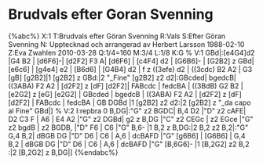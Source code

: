 # Brudvals efter Goran Svenning

{%abc%}
X:1
T:Brudvals efter Göran Svenning
R:Vals
S:Efter Göran Svenning
N: Upptecknad och arrangerad av Herbert Larsson 1988-02-10
Z:Eva Zwahlen 2010-03-28
Q:1/4=160
M:3/4
L:1/8
K:G
%
V:1
GBd|:[e4G4]d2 |G4 B2 | [d6F6]-| [d2F2] F3 A| [d6F6] | [c4F4] d2 | [G6B6]- | [G2B2] z GBd| [e6c6] |  [g4e4] e2 | [B6d6] | [G4B4] d2 | f z ((3efe) d2 | ((3cdc) B2 A2 | G3 [gB] [g2B2]|1 [g2B2] z GBd:|2 "_Fine" [g2B2] z2 d2|:GBcded| bgedcB| ((3ABA) F2 A2 | [d2F2] z [dF] [d2F2]| FABcdc | fedcBA | ((3BdB) G2 B2 | [e2G2] z [eG] [e2G2] | GBcded |  bgedcB | ((3ABA) F2 A2 | [d2F2] z [dF] [d2F2] | FABcdc | fedcBA | GB DGBd |1 [g2B2] z2 d2:|2 [g2B2] z "_da capo al Fine" GBd|] 
%
V:2
I:repbra 0
B,DG|:"G" z2 BGDC| B,4 D2 |"D" z2 cAFE| D2 C3 F | A6 | E4 A2 |"G" z2 DGBd| g2 z B,DG |"C" z2 CEGc | z2 EGce |"G" z2 bgdB | z2 BGDB, |"D" F6 | C6 |"G" B,6- |1 B,2 z B,DG:|2 B,2 z2 B,2|:"G" G,4 B,2| dBGB DG |"D" D6 | C6 | A,6 | dcBAFD |"G" [g6B6] | [G6B6] | G,4 B,2 | dBGB DG |"D" D6 | C6 | A,6 | dcBAFD |"G" [B,6G6]- |1 [B,2G2] z2 B,2 :|2 [B,2G2] z B,DG|] 
{%endabc%}
